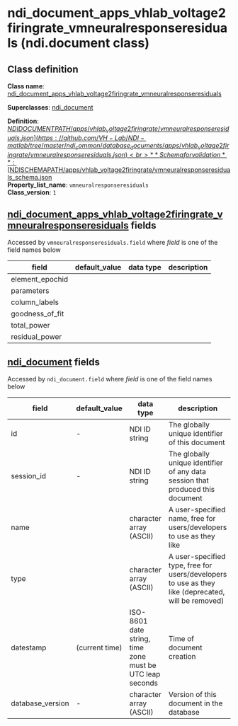 # ndi_document_apps_vhlab_voltage2firingrate_vmneuralresponseresiduals (ndi.document class)

## Class definition

**Class name**: [ndi_document_apps_vhlab_voltage2firingrate_vmneuralresponseresiduals](ndi_document_apps_vhlab_voltage2firingrate_vmneuralresponseresiduals.md)

**Superclasses**: [ndi_document](../../ndi_document.md)

**Definition**: [$NDIDOCUMENTPATH/apps/vhlab_voltage2firingrate/vmneuralresponseresiduals.json](https://github.com/VH-Lab/NDI-matlab/tree/master/ndi_common/database_documents/apps/vhlab_voltage2firingrate/vmneuralresponseresiduals.json)<br>
**Schema for validation**: [$NDISCHEMAPATH/apps/vhlab_voltage2firingrate/vmneuralresponseresiduals_schema.json](https://github.com/VH-Lab/NDI-matlab/tree/master/ndi_common/schema_documents/apps/vhlab_voltage2firingrate/vmneuralresponseresiduals_schema.json)<br>
**Property_list_name**: `vmneuralresponseresiduals`<br>
**Class_version**: `1`<br>


## [ndi_document_apps_vhlab_voltage2firingrate_vmneuralresponseresiduals](ndi_document_apps_vhlab_voltage2firingrate_vmneuralresponseresiduals.md) fields

Accessed by `vmneuralresponseresiduals.field` where *field* is one of the field names below

| field | default_value | data type | description |
| --- | --- | --- | --- |
| element_epochid |  |  |  |
| parameters |  |  |  |
| column_labels |  |  |  |
| goodness_of_fit |  |  |  |
| total_power |  |  |  |
| residual_power |  |  |  |


## [ndi_document](../../ndi_document.md) fields

Accessed by `ndi_document.field` where *field* is one of the field names below

| field | default_value | data type | description |
| --- | --- | --- | --- |
| id | - | NDI ID string | The globally unique identifier of this document |
| session_id | - | NDI ID string | The globally unique identifier of any data session that produced this document |
| name |  | character array (ASCII) | A user-specified name, free for users/developers to use as they like |
| type |  | character array (ASCII) | A user-specified type, free for users/developers to use as they like (deprecated, will be removed) |
| datestamp | (current time) | ISO-8601 date string, time zone must be UTC leap seconds | Time of document creation |
| database_version | - | character array (ASCII) | Version of this document in the database |


